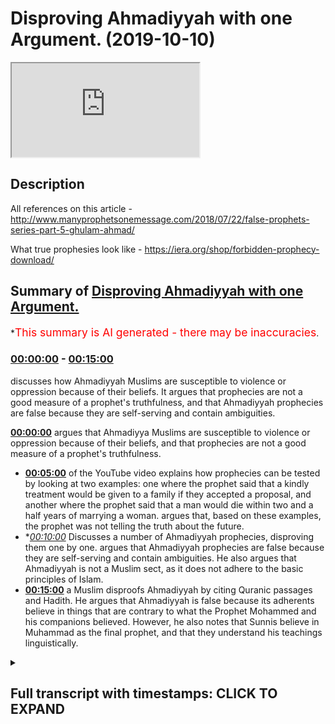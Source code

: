 # Disproving Ahmadiyyah with one Argument. (2019-10-10)

<iframe loading='lazy' src='https://www.youtube.com/embed/tFXReth0BEM'></iframe>

## Description

All references on this article  - http://www.manyprophetsonemessage.com/2018/07/22/false-prophets-series-part-5-ghulam-ahmad/

What true prophesies look like - https://iera.org/shop/forbidden-prophecy-download/

## Summary of [Disproving Ahmadiyyah with one Argument.](https://www.youtube.com/watch?v=tFXReth0BEM)

\*<span style="color:red; font-size:125%">This summary is AI generated - there may be inaccuracies</span>.

### [00:00:00](https://www.youtube.com/watch?v=tFXReth0BEM\&t=0) - [00:15:00](https://www.youtube.com/watch?v=tFXReth0BEM\&t=900)

discusses how Ahmadiyyah Muslims are susceptible to violence or oppression because of their beliefs. It argues that prophecies are not a good measure of a prophet's truthfulness, and that Ahmadiyyah prophecies are false because they are self-serving and contain ambiguities.

**[00:00:00](https://www.youtube.com/watch?v=tFXReth0BEM\&t=0)**  argues that Ahmadiyya Muslims are susceptible to violence or oppression because of their beliefs, and that prophecies are not a good measure of a prophet's truthfulness.

*   **[00:05:00](https://www.youtube.com/watch?v=tFXReth0BEM\&t=300)** of the YouTube video explains how prophecies can be tested by looking at two examples: one where the prophet said that a kindly treatment would be given to a family if they accepted a proposal, and another where the prophet said that a man would die within two and a half years of marrying a woman. argues that, based on these examples, the prophet was not telling the truth about the future.
*   \**[00:10:00](https://www.youtube.com/watch?v=tFXReth0BEM\&t=600)* Discusses a number of Ahmadiyyah prophecies, disproving them one by one. argues that Ahmadiyyah prophecies are false because they are self-serving and contain ambiguities. He also argues that Ahmadiyyah is not a Muslim sect, as it does not adhere to the basic principles of Islam.
*   **[00:15:00](https://www.youtube.com/watch?v=tFXReth0BEM\&t=900)**  a Muslim disproofs Ahmadiyyah by citing Quranic passages and Hadith. He argues that Ahmadiyyah is false because its adherents believe in things that are contrary to what the Prophet Mohammed and his companions believed. However, he also notes that Sunnis believe in Muhammad as the final prophet, and that they understand his teachings linguistically.

<details><summary><h2>Full transcript with timestamps: CLICK TO EXPAND</h2></summary>

[0:00:00](https://youtu.be/tFXReth0BEM?t=0) Salam alaikum warahmatullahi what I care\
[0:00:02](https://youtu.be/tFXReth0BEM?t=2) - how are you guys doing and this is a\
[0:00:04](https://youtu.be/tFXReth0BEM?t=4) short video hopefully which is meant to\
[0:00:07](https://youtu.be/tFXReth0BEM?t=7) elucidate our brothers and humanity from\
[0:00:11](https://youtu.be/tFXReth0BEM?t=11) the at midi community of course we\
[0:00:14](https://youtu.be/tFXReth0BEM?t=14) understand that the ahmadiyya community\
[0:00:16](https://youtu.be/tFXReth0BEM?t=16) is a small community of about ten\
[0:00:19](https://youtu.be/tFXReth0BEM?t=19) million people worldwide according to\
[0:00:21](https://youtu.be/tFXReth0BEM?t=21) statistics and then we also understand\
[0:00:23](https://youtu.be/tFXReth0BEM?t=23) that they because of that because of\
[0:00:26](https://youtu.be/tFXReth0BEM?t=26) that may be susceptible to kind of\
[0:00:29](https://youtu.be/tFXReth0BEM?t=29) violence or oppression all these things\
[0:00:31](https://youtu.be/tFXReth0BEM?t=31) Wow so the first thing we should\
[0:00:33](https://youtu.be/tFXReth0BEM?t=33) actually sell by saying is that whenever\
[0:00:36](https://youtu.be/tFXReth0BEM?t=36) you see people who who are susceptible\
[0:00:40](https://youtu.be/tFXReth0BEM?t=40) to those things we should be careful not\
[0:00:42](https://youtu.be/tFXReth0BEM?t=42) to twist you know ideological points of\
[0:00:45](https://youtu.be/tFXReth0BEM?t=45) contention theological points of\
[0:00:47](https://youtu.be/tFXReth0BEM?t=47) contention which I'm going to raise in\
[0:00:48](https://youtu.be/tFXReth0BEM?t=48) fact in this video to religious violence\
[0:00:52](https://youtu.be/tFXReth0BEM?t=52) or oppression or anything like that so\
[0:00:55](https://youtu.be/tFXReth0BEM?t=55) that's that's a disclaimer that I want\
[0:00:56](https://youtu.be/tFXReth0BEM?t=56) to make and just for those who don't\
[0:00:58](https://youtu.be/tFXReth0BEM?t=58) understand who and what the Atman is aa\
[0:01:02](https://youtu.be/tFXReth0BEM?t=62) the admin is are a group of people who\
[0:01:04](https://youtu.be/tFXReth0BEM?t=64) believe in the Quran the veracity of the\
[0:01:06](https://youtu.be/tFXReth0BEM?t=66) Quran and they actually even believe in\
[0:01:09](https://youtu.be/tFXReth0BEM?t=69) the son now the you know the the\
[0:01:11](https://youtu.be/tFXReth0BEM?t=71) literature of the Muslims of the Sunni\
[0:01:14](https://youtu.be/tFXReth0BEM?t=74) Muslims like Bukhari Muslim etc and what\
[0:01:18](https://youtu.be/tFXReth0BEM?t=78) they also believe which is what\
[0:01:19](https://youtu.be/tFXReth0BEM?t=79) separates them from the main body of\
[0:01:21](https://youtu.be/tFXReth0BEM?t=81) Sunni Islam and Shia Islam the fact that\
[0:01:25](https://youtu.be/tFXReth0BEM?t=85) there was a prophet that came after they\
[0:01:26](https://youtu.be/tFXReth0BEM?t=86) call him what I'm Ahmed now this man was\
[0:01:28](https://youtu.be/tFXReth0BEM?t=88) a man who was born 1835 and died in 1908\
[0:01:32](https://youtu.be/tFXReth0BEM?t=92) and was in British occupied India at\
[0:01:36](https://youtu.be/tFXReth0BEM?t=96) that time now I'm not gonna go to\
[0:01:38](https://youtu.be/tFXReth0BEM?t=98) conspiracy theories about him lazing and\
[0:01:40](https://youtu.be/tFXReth0BEM?t=100) conspiring with the British it of course\
[0:01:42](https://youtu.be/tFXReth0BEM?t=102) this is the main stream kind of\
[0:01:44](https://youtu.be/tFXReth0BEM?t=104) narrative within Sunni circles which is\
[0:01:47](https://youtu.be/tFXReth0BEM?t=107) that you know he was conspiring with a\
[0:01:49](https://youtu.be/tFXReth0BEM?t=109) British or he was enacting the British\
[0:01:51](https://youtu.be/tFXReth0BEM?t=111) will in that you know he kind of unquiet\
[0:01:57](https://youtu.be/tFXReth0BEM?t=117) eyes the the obligation of jihad\
[0:02:01](https://youtu.be/tFXReth0BEM?t=121) physical fighting back because the\
[0:02:04](https://youtu.be/tFXReth0BEM?t=124) British at that time they had an agenda\
[0:02:07](https://youtu.be/tFXReth0BEM?t=127) of course to to\
[0:02:11](https://youtu.be/tFXReth0BEM?t=131) do you militarize if you like the\
[0:02:14](https://youtu.be/tFXReth0BEM?t=134) aggressing military elements of the\
[0:02:17](https://youtu.be/tFXReth0BEM?t=137) indian colonial people's that's that's a\
[0:02:21](https://youtu.be/tFXReth0BEM?t=141) conspiracy i will call it or it could be\
[0:02:23](https://youtu.be/tFXReth0BEM?t=143) true\
[0:02:23](https://youtu.be/tFXReth0BEM?t=143) i'm not going into the details of this\
[0:02:25](https://youtu.be/tFXReth0BEM?t=145) now because it's not my area of interest\
[0:02:27](https://youtu.be/tFXReth0BEM?t=147) at this point in time but it's important\
[0:02:30](https://youtu.be/tFXReth0BEM?t=150) just to know what kind of narratives are\
[0:02:32](https://youtu.be/tFXReth0BEM?t=152) out there now here's what I do want to\
[0:02:34](https://youtu.be/tFXReth0BEM?t=154) say what you think is very important how\
[0:02:37](https://youtu.be/tFXReth0BEM?t=157) do we know a profit is a profit this is\
[0:02:39](https://youtu.be/tFXReth0BEM?t=159) a good question\
[0:02:40](https://youtu.be/tFXReth0BEM?t=160) okay how do we know a profit is a profit\
[0:02:41](https://youtu.be/tFXReth0BEM?t=161) now in the Islamic tradition I've\
[0:02:43](https://youtu.be/tFXReth0BEM?t=163) already made the argument that from a\
[0:02:45](https://youtu.be/tFXReth0BEM?t=165) completely textual basis that they\
[0:02:48](https://youtu.be/tFXReth0BEM?t=168) cannot be seen to be any profit that\
[0:02:49](https://youtu.be/tFXReth0BEM?t=169) comes after Prophet Muhammad why because\
[0:02:52](https://youtu.be/tFXReth0BEM?t=172) of the versions of lab where he's\
[0:02:54](https://youtu.be/tFXReth0BEM?t=174) referred to as hot and hot in the\
[0:02:56](https://youtu.be/tFXReth0BEM?t=176) beginning so that he's the scene of the\
[0:03:00](https://youtu.be/tFXReth0BEM?t=180) profits point is also the final prophet\
[0:03:02](https://youtu.be/tFXReth0BEM?t=182) now linguists and professor hoon\
[0:03:04](https://youtu.be/tFXReth0BEM?t=184) exegetes of the Quran through all of\
[0:03:06](https://youtu.be/tFXReth0BEM?t=186) history have said that this means that\
[0:03:08](https://youtu.be/tFXReth0BEM?t=188) he is the final prophet the Prophet\
[0:03:09](https://youtu.be/tFXReth0BEM?t=189) himself said in Buhari\
[0:03:11](https://youtu.be/tFXReth0BEM?t=191) in many different anyway I have in fact\
[0:03:13](https://youtu.be/tFXReth0BEM?t=193) different narrations that let it be\
[0:03:15](https://youtu.be/tFXReth0BEM?t=195) about me there's no prophet afternoon\
[0:03:16](https://youtu.be/tFXReth0BEM?t=196) now this is the strongest argument and\
[0:03:18](https://youtu.be/tFXReth0BEM?t=198) there are many arguments which are\
[0:03:19](https://youtu.be/tFXReth0BEM?t=199) subsidiary to those arguments we shall\
[0:03:21](https://youtu.be/tFXReth0BEM?t=201) meet to show that there cannot be a\
[0:03:24](https://youtu.be/tFXReth0BEM?t=204) prophet after prophet Muhammad from an\
[0:03:26](https://youtu.be/tFXReth0BEM?t=206) Islamic perspective however there's an\
[0:03:28](https://youtu.be/tFXReth0BEM?t=208) argument I want to make today which is a\
[0:03:30](https://youtu.be/tFXReth0BEM?t=210) different kind of argument you see well\
[0:03:32](https://youtu.be/tFXReth0BEM?t=212) I'm with himself who as we've said was\
[0:03:35](https://youtu.be/tFXReth0BEM?t=215) quite modern man in terms of his\
[0:03:36](https://youtu.be/tFXReth0BEM?t=216) political placement\
[0:03:38](https://youtu.be/tFXReth0BEM?t=218) he says the following he says that to\
[0:03:41](https://youtu.be/tFXReth0BEM?t=221) draw to judge my truthfulness or lies\
[0:03:43](https://youtu.be/tFXReth0BEM?t=223) there is no better test than prophesies\
[0:03:46](https://youtu.be/tFXReth0BEM?t=226) and he also said let it be known to the\
[0:03:49](https://youtu.be/tFXReth0BEM?t=229) unbelieving persons that my truthfulness\
[0:03:51](https://youtu.be/tFXReth0BEM?t=231) or false will be judged on my prophecies\
[0:03:53](https://youtu.be/tFXReth0BEM?t=233) there is no other touchstone for it and\
[0:03:56](https://youtu.be/tFXReth0BEM?t=236) of course I'm going to provide an\
[0:03:58](https://youtu.be/tFXReth0BEM?t=238) article with all of the references for\
[0:04:02](https://youtu.be/tFXReth0BEM?t=242) these things that he said so what he's\
[0:04:04](https://youtu.be/tFXReth0BEM?t=244) saying is and this is mentioned just\
[0:04:09](https://youtu.be/tFXReth0BEM?t=249) mentioned you know\
[0:04:17](https://youtu.be/tFXReth0BEM?t=257) in Boots where I will show you the\
[0:04:20](https://youtu.be/tFXReth0BEM?t=260) evidences for the references for those\
[0:04:23](https://youtu.be/tFXReth0BEM?t=263) particular quotations I just came as I'm\
[0:04:26](https://youtu.be/tFXReth0BEM?t=266) finding those quotations what I'm gonna\
[0:04:27](https://youtu.be/tFXReth0BEM?t=267) say is that I believe that what a madman\
[0:04:29](https://youtu.be/tFXReth0BEM?t=269) is actually right these points in fact\
[0:04:32](https://youtu.be/tFXReth0BEM?t=272) it is a good point to make that\
[0:04:34](https://youtu.be/tFXReth0BEM?t=274) prophecies are wise required for example\
[0:04:36](https://youtu.be/tFXReth0BEM?t=276) those two things to judge my\
[0:04:38](https://youtu.be/tFXReth0BEM?t=278) truthfulness of lives is no business and\
[0:04:40](https://youtu.be/tFXReth0BEM?t=280) prophecies is mentioned in a book called\
[0:04:42](https://youtu.be/tFXReth0BEM?t=282) rahani Mazzini the volume 19 page 288 is\
[0:04:47](https://youtu.be/tFXReth0BEM?t=287) also let it be known to the unbelieving\
[0:04:49](https://youtu.be/tFXReth0BEM?t=289) persons that my truthfulness or false\
[0:04:51](https://youtu.be/tFXReth0BEM?t=291) winters am uneasy there is no better\
[0:04:53](https://youtu.be/tFXReth0BEM?t=293) touchstone for it is in Amenas he mocked\
[0:04:55](https://youtu.be/tFXReth0BEM?t=295) he Islam page 208 of these references I\
[0:04:59](https://youtu.be/tFXReth0BEM?t=299) will provide in an article which I'm\
[0:05:02](https://youtu.be/tFXReth0BEM?t=302) basing it on this research on now having\
[0:05:05](https://youtu.be/tFXReth0BEM?t=305) said that he's saying basically my\
[0:05:06](https://youtu.be/tFXReth0BEM?t=306) prophecies which is my predictions of\
[0:05:08](https://youtu.be/tFXReth0BEM?t=308) the future this is the touchstone to\
[0:05:11](https://youtu.be/tFXReth0BEM?t=311) know if I'm truthful and I think this is\
[0:05:12](https://youtu.be/tFXReth0BEM?t=312) a very fair test because if someone is\
[0:05:14](https://youtu.be/tFXReth0BEM?t=314) being divinely inspired if someone is\
[0:05:17](https://youtu.be/tFXReth0BEM?t=317) being divinely inspired they should be\
[0:05:19](https://youtu.be/tFXReth0BEM?t=319) in fact yeah telling the truth about the\
[0:05:22](https://youtu.be/tFXReth0BEM?t=322) future because if God is all-knowing he\
[0:05:23](https://youtu.be/tFXReth0BEM?t=323) knows the future as well\
[0:05:24](https://youtu.be/tFXReth0BEM?t=324) very fair enough and that is actually\
[0:05:26](https://youtu.be/tFXReth0BEM?t=326) one of the challenges we as Muslims make\
[0:05:28](https://youtu.be/tFXReth0BEM?t=328) to non-muslims that if the Prophet had\
[0:05:31](https://youtu.be/tFXReth0BEM?t=331) made a prediction of the future that is\
[0:05:33](https://youtu.be/tFXReth0BEM?t=333) time-bound\
[0:05:34](https://youtu.be/tFXReth0BEM?t=334) for example place bound that ship have\
[0:05:38](https://youtu.be/tFXReth0BEM?t=338) materialized and if it can be falsified\
[0:05:39](https://youtu.be/tFXReth0BEM?t=339) this effectively falsify his prophethood\
[0:05:42](https://youtu.be/tFXReth0BEM?t=342) it's a very fair enough test because no\
[0:05:44](https://youtu.be/tFXReth0BEM?t=344) one knows the future for sure now I want\
[0:05:47](https://youtu.be/tFXReth0BEM?t=347) to just introduce you to two prophecies\
[0:05:48](https://youtu.be/tFXReth0BEM?t=348) or two or three prophecies that will I'm\
[0:05:50](https://youtu.be/tFXReth0BEM?t=350) adamant made and we want to look at\
[0:05:51](https://youtu.be/tFXReth0BEM?t=351) these prophecies and see was he telling\
[0:05:53](https://youtu.be/tFXReth0BEM?t=353) the truth or not he says what a madman\
[0:05:57](https://youtu.be/tFXReth0BEM?t=357) says in the following he says it was\
[0:05:59](https://youtu.be/tFXReth0BEM?t=359) revealed to me by the Most High God that\
[0:06:03](https://youtu.be/tFXReth0BEM?t=363) I should seek the hand of Ahmed begs\
[0:06:05](https://youtu.be/tFXReth0BEM?t=365) Eldar eldest daughter and to tell them\
[0:06:08](https://youtu.be/tFXReth0BEM?t=368) that a kindly treatment shall be dealt\
[0:06:11](https://youtu.be/tFXReth0BEM?t=371) to them if they accept the proposal and\
[0:06:13](https://youtu.be/tFXReth0BEM?t=373) that this marriage shall bring to them\
[0:06:15](https://youtu.be/tFXReth0BEM?t=375) blessings and blissful beatitude but if\
[0:06:18](https://youtu.be/tFXReth0BEM?t=378) they should refuse to do so the end of\
[0:06:21](https://youtu.be/tFXReth0BEM?t=381) the girl shall be very sad\
[0:06:23](https://youtu.be/tFXReth0BEM?t=383) and the man who shall marry her shall\
[0:06:26](https://youtu.be/tFXReth0BEM?t=386) die\
[0:06:26](https://youtu.be/tFXReth0BEM?t=386) within two and a half years and her\
[0:06:28](https://youtu.be/tFXReth0BEM?t=388) father within three years from the date\
[0:06:30](https://youtu.be/tFXReth0BEM?t=390) of marriage God the most high will\
[0:06:33](https://youtu.be/tFXReth0BEM?t=393) remove every obstacle in the end bring\
[0:06:36](https://youtu.be/tFXReth0BEM?t=396) her into marriage with me Tocqueville\
[0:06:38](https://youtu.be/tFXReth0BEM?t=398) Allah saying this yeah and turn the\
[0:06:40](https://youtu.be/tFXReth0BEM?t=400) irreligious people into Muslims and\
[0:06:42](https://youtu.be/tFXReth0BEM?t=402) bring to guidance those who have lost\
[0:06:45](https://youtu.be/tFXReth0BEM?t=405) the right path it's very clear what a\
[0:06:49](https://youtu.be/tFXReth0BEM?t=409) madman is saying that he will marry this\
[0:06:51](https://youtu.be/tFXReth0BEM?t=411) woman\
[0:06:52](https://youtu.be/tFXReth0BEM?t=412) whose name is Mohammad II Begum yeah\
[0:06:55](https://youtu.be/tFXReth0BEM?t=415) he's saying that will happen in this\
[0:06:56](https://youtu.be/tFXReth0BEM?t=416) time if this doesn't happen and so on\
[0:06:58](https://youtu.be/tFXReth0BEM?t=418) then we problematic now highs will jump\
[0:07:01](https://youtu.be/tFXReth0BEM?t=421) on this and say well hold on he says\
[0:07:02](https://youtu.be/tFXReth0BEM?t=422) that if the people repent there was a\
[0:07:04](https://youtu.be/tFXReth0BEM?t=424) condition of repentance the family if\
[0:07:06](https://youtu.be/tFXReth0BEM?t=426) the family doesn't repent then all these\
[0:07:08](https://youtu.be/tFXReth0BEM?t=428) things will happen however even after a\
[0:07:11](https://youtu.be/tFXReth0BEM?t=431) family was sending because they got a\
[0:07:13](https://youtu.be/tFXReth0BEM?t=433) little bit worried actually maybe this\
[0:07:14](https://youtu.be/tFXReth0BEM?t=434) guy is telling the truth the family side\
[0:07:16](https://youtu.be/tFXReth0BEM?t=436) writing you know letters of apology to\
[0:07:18](https://youtu.be/tFXReth0BEM?t=438) the two and so on even after that he\
[0:07:22](https://youtu.be/tFXReth0BEM?t=442) reiterated so a company because of\
[0:07:24](https://youtu.be/tFXReth0BEM?t=444) repentance he reiterated the same\
[0:07:26](https://youtu.be/tFXReth0BEM?t=446) message she said even after they\
[0:07:29](https://youtu.be/tFXReth0BEM?t=449) supposedly you know apologized and so on\
[0:07:31](https://youtu.be/tFXReth0BEM?t=451) but the death of Ahmed but beg broke\
[0:07:34](https://youtu.be/tFXReth0BEM?t=454) their backs and this was why they sent\
[0:07:36](https://youtu.be/tFXReth0BEM?t=456) letters of apology and regret so he's\
[0:07:38](https://youtu.be/tFXReth0BEM?t=458) acknowledging that they said assembly is\
[0:07:40](https://youtu.be/tFXReth0BEM?t=460) of a program as they were struck by fear\
[0:07:43](https://youtu.be/tFXReth0BEM?t=463) and terror in their hearts it was\
[0:07:44](https://youtu.be/tFXReth0BEM?t=464) essential that God the Most High\
[0:07:46](https://youtu.be/tFXReth0BEM?t=466) according to his ancient way postponed\
[0:07:48](https://youtu.be/tFXReth0BEM?t=468) the day of punishment to some later time\
[0:07:50](https://youtu.be/tFXReth0BEM?t=470) that is to the time when those people\
[0:07:53](https://youtu.be/tFXReth0BEM?t=473) again turned back fully to another time\
[0:07:56](https://youtu.be/tFXReth0BEM?t=476) of fearing and turning to God is\
[0:07:58](https://youtu.be/tFXReth0BEM?t=478) displayed as proved by the whole of the\
[0:08:00](https://youtu.be/tFXReth0BEM?t=480) Quran but the essence of the prophecy\
[0:08:03](https://youtu.be/tFXReth0BEM?t=483) that this woman will enter into this\
[0:08:05](https://youtu.be/tFXReth0BEM?t=485) marriage with me is an absolute fate\
[0:08:08](https://youtu.be/tFXReth0BEM?t=488) isn't a discovery is an absolute fate\
[0:08:11](https://youtu.be/tFXReth0BEM?t=491) which cannot be averted now this is\
[0:08:14](https://youtu.be/tFXReth0BEM?t=494) clear even after the so-called\
[0:08:16](https://youtu.be/tFXReth0BEM?t=496) repentance and apology so absolute faith\
[0:08:18](https://youtu.be/tFXReth0BEM?t=498) which were which one cannot be averted\
[0:08:20](https://youtu.be/tFXReth0BEM?t=500) he says so after these days when God the\
[0:08:22](https://youtu.be/tFXReth0BEM?t=502) most high sees that these people's\
[0:08:24](https://youtu.be/tFXReth0BEM?t=504) hearts have hardened and that they have\
[0:08:26](https://youtu.be/tFXReth0BEM?t=506) not valued the few days of respite and\
[0:08:29](https://youtu.be/tFXReth0BEM?t=509) relaxation given to them then he will\
[0:08:31](https://youtu.be/tFXReth0BEM?t=511) turn to the fulfillment of the prophecy\
[0:08:33](https://youtu.be/tFXReth0BEM?t=513) of his holy word\
[0:08:35](https://youtu.be/tFXReth0BEM?t=515) so you can't say that because of all the\
[0:08:37](https://youtu.be/tFXReth0BEM?t=517) family repented because here saying he's\
[0:08:38](https://youtu.be/tFXReth0BEM?t=518) definitely she's been definitely to be\
[0:08:39](https://youtu.be/tFXReth0BEM?t=519) married with me what did this happen\
[0:08:45](https://youtu.be/tFXReth0BEM?t=525) was he ever married to Mohamed he bigger\
[0:08:47](https://youtu.be/tFXReth0BEM?t=527) this is the question we have to ask\
[0:08:49](https://youtu.be/tFXReth0BEM?t=529) because this was saying it's absolute\
[0:08:50](https://youtu.be/tFXReth0BEM?t=530) the answer is no he never married her\
[0:08:54](https://youtu.be/tFXReth0BEM?t=534) and there's no evidence like he married\
[0:08:55](https://youtu.be/tFXReth0BEM?t=535) her in fact she got married to another\
[0:08:56](https://youtu.be/tFXReth0BEM?t=536) man now then all those bad things happen\
[0:08:59](https://youtu.be/tFXReth0BEM?t=539) to Mohammed he Begum did you know did\
[0:09:03](https://youtu.be/tFXReth0BEM?t=543) Allah break their backs and so on no\
[0:09:05](https://youtu.be/tFXReth0BEM?t=545) more so the question is how can his\
[0:09:09](https://youtu.be/tFXReth0BEM?t=549) prophecy be wrong if he knows the future\
[0:09:10](https://youtu.be/tFXReth0BEM?t=550) it seems someone may be a critical say\
[0:09:14](https://youtu.be/tFXReth0BEM?t=554) this man really wanted to get married to\
[0:09:15](https://youtu.be/tFXReth0BEM?t=555) this woman was using fear tactics to try\
[0:09:19](https://youtu.be/tFXReth0BEM?t=559) to persuade the woman for marriage but\
[0:09:22](https://youtu.be/tFXReth0BEM?t=562) that never materialized but\
[0:09:24](https://youtu.be/tFXReth0BEM?t=564) unfortunately what that did is it put\
[0:09:26](https://youtu.be/tFXReth0BEM?t=566) the cat in with the pigeons it put the\
[0:09:27](https://youtu.be/tFXReth0BEM?t=567) spanner in with the Woodworks because\
[0:09:29](https://youtu.be/tFXReth0BEM?t=569) now we can say that this is a false\
[0:09:31](https://youtu.be/tFXReth0BEM?t=571) prophecy which effectively you could\
[0:09:34](https://youtu.be/tFXReth0BEM?t=574) argue falsifies his whole claim to\
[0:09:38](https://youtu.be/tFXReth0BEM?t=578) profit so by the way he says this and\
[0:09:42](https://youtu.be/tFXReth0BEM?t=582) I'll give you the references in the\
[0:09:44](https://youtu.be/tFXReth0BEM?t=584) article you can check the other comfort\
[0:09:45](https://youtu.be/tFXReth0BEM?t=585) in the description box\
[0:09:46](https://youtu.be/tFXReth0BEM?t=586) by the way of prophecy the exalted God\
[0:09:49](https://youtu.be/tFXReth0BEM?t=589) revealed him to his number one that\
[0:09:51](https://youtu.be/tFXReth0BEM?t=591) ultimately the elder daughter of Mirza\
[0:09:53](https://youtu.be/tFXReth0BEM?t=593) Ahmed Beck son of menahalim Beck would\
[0:09:57](https://youtu.be/tFXReth0BEM?t=597) be married to me these people will\
[0:09:59](https://youtu.be/tFXReth0BEM?t=599) resort to great hostility and would put\
[0:10:01](https://youtu.be/tFXReth0BEM?t=601) many obstacles in the way but in the end\
[0:10:03](https://youtu.be/tFXReth0BEM?t=603) it would surely take place the exalted\
[0:10:06](https://youtu.be/tFXReth0BEM?t=606) God by all possible means bring her to\
[0:10:08](https://youtu.be/tFXReth0BEM?t=608) me\
[0:10:09](https://youtu.be/tFXReth0BEM?t=609) whether a virgin or a widow and would\
[0:10:11](https://youtu.be/tFXReth0BEM?t=611) remove all impediments and would of\
[0:10:13](https://youtu.be/tFXReth0BEM?t=613) necessity to the Sun and no one will be\
[0:10:17](https://youtu.be/tFXReth0BEM?t=617) able to prevent it yeah if this has been\
[0:10:21](https://youtu.be/tFXReth0BEM?t=621) in the hadith literature of the Salim\
[0:10:24](https://youtu.be/tFXReth0BEM?t=624) that he was saying that this is gonna\
[0:10:26](https://youtu.be/tFXReth0BEM?t=626) happen I'm gonna marry this woman and he\
[0:10:28](https://youtu.be/tFXReth0BEM?t=628) never did it imagine what the Orientals\
[0:10:29](https://youtu.be/tFXReth0BEM?t=629) would be doing they'll be having a field\
[0:10:31](https://youtu.be/tFXReth0BEM?t=631) day with this information now look at\
[0:10:36](https://youtu.be/tFXReth0BEM?t=636) this\
[0:10:36](https://youtu.be/tFXReth0BEM?t=636) in addition to this false prophecy yeah\
[0:10:38](https://youtu.be/tFXReth0BEM?t=638) secondary one he says it is God's\
[0:10:41](https://youtu.be/tFXReth0BEM?t=641) intention this is him again God's\
[0:10:44](https://youtu.be/tFXReth0BEM?t=644) intention that he will bring two ladies\
[0:10:46](https://youtu.be/tFXReth0BEM?t=646) in my wedlock\
[0:10:48](https://youtu.be/tFXReth0BEM?t=648) one will be a virgin and the other a\
[0:10:50](https://youtu.be/tFXReth0BEM?t=650) widow\
[0:10:51](https://youtu.be/tFXReth0BEM?t=651) therefore this inspiration now as\
[0:10:53](https://youtu.be/tFXReth0BEM?t=653) related to the version has been\
[0:10:55](https://youtu.be/tFXReth0BEM?t=655) fulfilled and presented by the grace of\
[0:10:57](https://youtu.be/tFXReth0BEM?t=657) God I have four sons from it this wife\
[0:10:59](https://youtu.be/tFXReth0BEM?t=659) I'm still waiting for the fulfillment of\
[0:11:01](https://youtu.be/tFXReth0BEM?t=661) the inspiration regarding Widow now the\
[0:11:03](https://youtu.be/tFXReth0BEM?t=663) thing is what I'm not married twice most\
[0:11:04](https://youtu.be/tFXReth0BEM?t=664) two versions he married twice before and\
[0:11:07](https://youtu.be/tFXReth0BEM?t=667) he married - harmik Bibi and no strategy\
[0:11:09](https://youtu.be/tFXReth0BEM?t=669) em bigger both of them yes both of them\
[0:11:13](https://youtu.be/tFXReth0BEM?t=673) are virgins now the question is he said\
[0:11:15](https://youtu.be/tFXReth0BEM?t=675) I'm gonna marry a virgin and the widow\
[0:11:16](https://youtu.be/tFXReth0BEM?t=676) so wait a minute we should do it the\
[0:11:19](https://youtu.be/tFXReth0BEM?t=679) other way Widow that he married well\
[0:11:21](https://youtu.be/tFXReth0BEM?t=681) someone can argue well when he married\
[0:11:23](https://youtu.be/tFXReth0BEM?t=683) her she was no longer a virgin okay well\
[0:11:26](https://youtu.be/tFXReth0BEM?t=686) this is the when she outlived him so she\
[0:11:28](https://youtu.be/tFXReth0BEM?t=688) became a widow but doesn't work like\
[0:11:30](https://youtu.be/tFXReth0BEM?t=690) that because he said he'll bring him -\
[0:11:32](https://youtu.be/tFXReth0BEM?t=692) no I - my wedlock eonni\
[0:11:35](https://youtu.be/tFXReth0BEM?t=695) that she was in that state of being a\
[0:11:36](https://youtu.be/tFXReth0BEM?t=696) widow already and then she was brought\
[0:11:39](https://youtu.be/tFXReth0BEM?t=699) to my weblog not that I made her the\
[0:11:41](https://youtu.be/tFXReth0BEM?t=701) widow or because of me she became a\
[0:11:43](https://youtu.be/tFXReth0BEM?t=703) widow Yani\
[0:11:44](https://youtu.be/tFXReth0BEM?t=704) so the two things here are interlinked\
[0:11:46](https://youtu.be/tFXReth0BEM?t=706) false prophecies relating to marriage\
[0:11:48](https://youtu.be/tFXReth0BEM?t=708) and so obviously someone will argue if\
[0:11:51](https://youtu.be/tFXReth0BEM?t=711) there was an oriental census\
[0:11:53](https://youtu.be/tFXReth0BEM?t=713) \[Music]\
[0:11:54](https://youtu.be/tFXReth0BEM?t=714) self-serving prophesies because you want\
[0:11:57](https://youtu.be/tFXReth0BEM?t=717) to marry the Orient this will sell us\
[0:11:59](https://youtu.be/tFXReth0BEM?t=719) you want to hear the problem on tomorrow\
[0:12:00](https://youtu.be/tFXReth0BEM?t=720) and therefore you say you're gonna marry\
[0:12:02](https://youtu.be/tFXReth0BEM?t=722) this otherwise break your back to sand\
[0:12:03](https://youtu.be/tFXReth0BEM?t=723) that they would have a field day with\
[0:12:05](https://youtu.be/tFXReth0BEM?t=725) this and that he did not marry and so on\
[0:12:08](https://youtu.be/tFXReth0BEM?t=728) so forth by him\
[0:12:09](https://youtu.be/tFXReth0BEM?t=729) so imagine if it was us as the Sunni\
[0:12:11](https://youtu.be/tFXReth0BEM?t=731) Muslims will be here elated in front of\
[0:12:14](https://youtu.be/tFXReth0BEM?t=734) the international community with such\
[0:12:16](https://youtu.be/tFXReth0BEM?t=736) false prophecies\
[0:12:17](https://youtu.be/tFXReth0BEM?t=737) moreover well I'm Ahmed said I shall die\
[0:12:21](https://youtu.be/tFXReth0BEM?t=741) in Mecca or Medina and the man never\
[0:12:24](https://youtu.be/tFXReth0BEM?t=744) stepped foot in Mecca or Medina what\
[0:12:26](https://youtu.be/tFXReth0BEM?t=746) more do you want\
[0:12:27](https://youtu.be/tFXReth0BEM?t=747) ladies and gentlemen let's read the\
[0:12:29](https://youtu.be/tFXReth0BEM?t=749) whole thing are you taking out of\
[0:12:30](https://youtu.be/tFXReth0BEM?t=750) context\
[0:12:30](https://youtu.be/tFXReth0BEM?t=750) I don't think me brother because you\
[0:12:32](https://youtu.be/tFXReth0BEM?t=752) need you so this I shall die in Mecca\
[0:12:34](https://youtu.be/tFXReth0BEM?t=754) Medina means that before my death I\
[0:12:37](https://youtu.be/tFXReth0BEM?t=757) shall be bestowed victory like that of\
[0:12:39](https://youtu.be/tFXReth0BEM?t=759) madcap listen to this that I should say\
[0:12:41](https://youtu.be/tFXReth0BEM?t=761) that the holy prophet had vanquished his\
[0:12:43](https://youtu.be/tFXReth0BEM?t=763) enemies through them\
[0:12:44](https://youtu.be/tFXReth0BEM?t=764) sensation of majestic signs of Allah so\
[0:12:46](https://youtu.be/tFXReth0BEM?t=766) it will happen now the second meaning is\
[0:12:48](https://youtu.be/tFXReth0BEM?t=768) that before my death I shall bestow the\
[0:12:50](https://youtu.be/tFXReth0BEM?t=770) victory like that of Medina which means\
[0:12:53](https://youtu.be/tFXReth0BEM?t=773) that people's heart will be their own\
[0:12:55](https://youtu.be/tFXReth0BEM?t=775) inclined towards me the phrase God has\
[0:12:59](https://youtu.be/tFXReth0BEM?t=779) decreed I and my messengers shall\
[0:13:01](https://youtu.be/tFXReth0BEM?t=781) prevail points of victory like that was\
[0:13:03](https://youtu.be/tFXReth0BEM?t=783) Mecca and the phrase peace is the word\
[0:13:06](https://youtu.be/tFXReth0BEM?t=786) for my merciful look point to a picture\
[0:13:07](https://youtu.be/tFXReth0BEM?t=787) like that of Medina wait a minute\
[0:13:09](https://youtu.be/tFXReth0BEM?t=789) ten million people in the world which is\
[0:13:10](https://youtu.be/tFXReth0BEM?t=790) the side the size of London as a\
[0:13:12](https://youtu.be/tFXReth0BEM?t=792) religious community what Mecca Medina\
[0:13:14](https://youtu.be/tFXReth0BEM?t=794) I'm sorry to say how can you even\
[0:13:16](https://youtu.be/tFXReth0BEM?t=796) compare the victory of Muhammad's Allah\
[0:13:18](https://youtu.be/tFXReth0BEM?t=798) as something was stretched yeah from\
[0:13:21](https://youtu.be/tFXReth0BEM?t=801) Michelle a calamity never of Arabia from\
[0:13:24](https://youtu.be/tFXReth0BEM?t=804) the east part the worst is the worst\
[0:13:25](https://youtu.be/tFXReth0BEM?t=805) part of the West with such Yanni sorry\
[0:13:29](https://youtu.be/tFXReth0BEM?t=809) to say in significant gains\
[0:13:32](https://youtu.be/tFXReth0BEM?t=812) comparatively from a demographic\
[0:13:33](https://youtu.be/tFXReth0BEM?t=813) perspective of Allah but then those\
[0:13:36](https://youtu.be/tFXReth0BEM?t=816) don't forget hold on I told us the truth\
[0:13:39](https://youtu.be/tFXReth0BEM?t=819) so the Kakadu he spoke the truth\
[0:13:43](https://youtu.be/tFXReth0BEM?t=823) even though in many instances he did not\
[0:13:45](https://youtu.be/tFXReth0BEM?t=825) speak the truth - he said in so saying\
[0:13:48](https://youtu.be/tFXReth0BEM?t=828) he said to judge my truthful missile\
[0:13:51](https://youtu.be/tFXReth0BEM?t=831) lies there is no better test than\
[0:13:52](https://youtu.be/tFXReth0BEM?t=832) prophesies like we use the prophecies\
[0:13:54](https://youtu.be/tFXReth0BEM?t=834) and we come to the conclusion that\
[0:13:56](https://youtu.be/tFXReth0BEM?t=836) actually when you came to predicting the\
[0:13:58](https://youtu.be/tFXReth0BEM?t=838) future you did a miserable job you did\
[0:14:01](https://youtu.be/tFXReth0BEM?t=841) not do the right thing and therefore in\
[0:14:04](https://youtu.be/tFXReth0BEM?t=844) addition to all of those evidences that\
[0:14:07](https://youtu.be/tFXReth0BEM?t=847) point to the fact that problem house our\
[0:14:08](https://youtu.be/tFXReth0BEM?t=848) salah is the final messenger you also\
[0:14:10](https://youtu.be/tFXReth0BEM?t=850) have these clear evidences to the\
[0:14:13](https://youtu.be/tFXReth0BEM?t=853) brothers to the sisters in humanity\
[0:14:15](https://youtu.be/tFXReth0BEM?t=855) there are many brothers and sisters\
[0:14:16](https://youtu.be/tFXReth0BEM?t=856) which claim which clearly show\
[0:14:19](https://youtu.be/tFXReth0BEM?t=859) unequivocally ambiguously that Allah\
[0:14:22](https://youtu.be/tFXReth0BEM?t=862) Muhammad made false prophecies with this\
[0:14:24](https://youtu.be/tFXReth0BEM?t=864) legend gentlemen why I think we have to\
[0:14:26](https://youtu.be/tFXReth0BEM?t=866) be humble and I apologize if I came\
[0:14:29](https://youtu.be/tFXReth0BEM?t=869) across the lip of passion but it's very\
[0:14:30](https://youtu.be/tFXReth0BEM?t=870) important matter if we're gonna yeah me\
[0:14:33](https://youtu.be/tFXReth0BEM?t=873) leave a sort of album I'm going to leave\
[0:14:35](https://youtu.be/tFXReth0BEM?t=875) the bulk of the Muslim\
[0:14:37](https://youtu.be/tFXReth0BEM?t=877) body in their reasoning that remark\
[0:14:39](https://youtu.be/tFXReth0BEM?t=879) system is the final perfect the question\
[0:14:41](https://youtu.be/tFXReth0BEM?t=881) is there has to be some incredibly\
[0:14:43](https://youtu.be/tFXReth0BEM?t=883) strong evidences neither this man show\
[0:14:46](https://youtu.be/tFXReth0BEM?t=886) voilá moment that he had a revelation\
[0:14:49](https://youtu.be/tFXReth0BEM?t=889) from his own words or from the\
[0:14:52](https://youtu.be/tFXReth0BEM?t=892) information that is provided up on\
[0:14:54](https://youtu.be/tFXReth0BEM?t=894) Amazon\
[0:14:55](https://youtu.be/tFXReth0BEM?t=895) we invite the brothers and sisters in a\
[0:14:57](https://youtu.be/tFXReth0BEM?t=897) comedy sect to come to a mainstream\
[0:15:00](https://youtu.be/tFXReth0BEM?t=900) Islam and shot a lot to just go back to\
[0:15:03](https://youtu.be/tFXReth0BEM?t=903) what the Sahaba believed him\
[0:15:04](https://youtu.be/tFXReth0BEM?t=904) feminine women you meant to be for buddy\
[0:15:07](https://youtu.be/tFXReth0BEM?t=907) fellow into a loafer in them at home\
[0:15:08](https://youtu.be/tFXReth0BEM?t=908) Fisher Park if I say ik fecal mobilize\
[0:15:10](https://youtu.be/tFXReth0BEM?t=910) the Quran says if they believe in what\
[0:15:12](https://youtu.be/tFXReth0BEM?t=912) you guys believe in them they're on the\
[0:15:13](https://youtu.be/tFXReth0BEM?t=913) right path and if they go away from that\
[0:15:15](https://youtu.be/tFXReth0BEM?t=915) then they are in France question I just\
[0:15:18](https://youtu.be/tFXReth0BEM?t=918) say to the brothers let's go back to\
[0:15:19](https://youtu.be/tFXReth0BEM?t=919) what the Sahaba said on these matters\
[0:15:20](https://youtu.be/tFXReth0BEM?t=920) let's see what the morph SEO Hyun said\
[0:15:22](https://youtu.be/tFXReth0BEM?t=922) let's see what the exegete said for\
[0:15:24](https://youtu.be/tFXReth0BEM?t=924) hundreds of years was the Prophet\
[0:15:26](https://youtu.be/tFXReth0BEM?t=926) Mohammed the final prophet or not did\
[0:15:28](https://youtu.be/tFXReth0BEM?t=928) they understand it linguistically as\
[0:15:29](https://youtu.be/tFXReth0BEM?t=929) that I think you'll find that they did\
[0:15:32](https://youtu.be/tFXReth0BEM?t=932) please consider Sunni Islam Andrew oh\
[0:15:36](https://youtu.be/tFXReth0BEM?t=936) happy happy happy with open arms\
[0:15:38](https://youtu.be/tFXReth0BEM?t=938) well salam alikum warahmatu allahi learn\
[0:15:40](https://youtu.be/tFXReth0BEM?t=940) it

</details>
